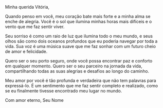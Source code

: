 Minha querida Vitória,

Quando penso em você, meu coração bate mais forte e a minha alma se enche de alegria. Você é o sol que ilumina minhas horas mais difíceis e o vento que me faz sentir viver.

Seu sorriso é como um raio de luz que ilumina todo o meu mundo, e seus olhos são como dois oceanos profundos que eu poderia navegar por toda a vida. Sua voz é uma música suave que me faz sonhar com um futuro cheio de amor e felicidade.

Quero ser o seu porto seguro, onde você possa encontrar paz e conforto em qualquer momento. Quero ser o seu parceiro na jornada da vida, compartilhando todas as suas alegrias e desafios ao longo do caminho.

Meu amor por você é tão profunda e verdadeira que não tem palavras para expressá-lo. É um sentimento que me faz sentir completo e realizado, como se eu finalmente tivesse encontrado meu lugar no mundo.

Com amor eterno,
Seu Nome